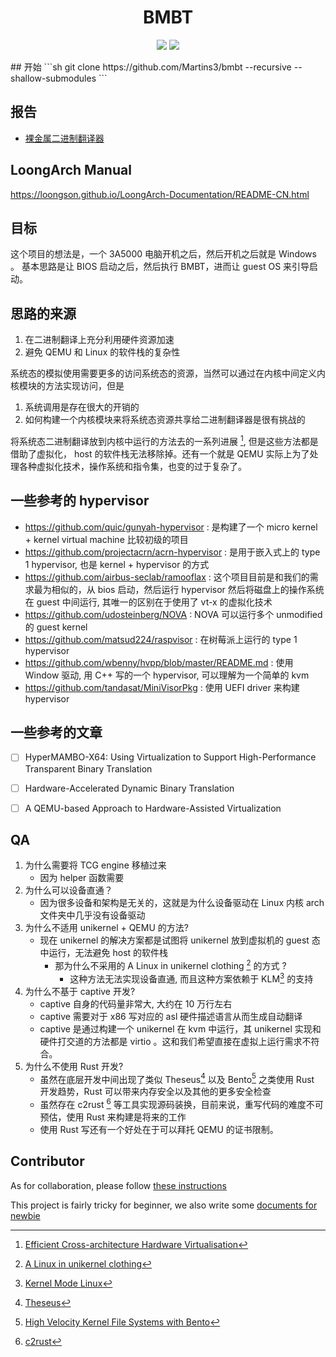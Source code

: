 <p align="center">
  <h1 align="center">BMBT</h1>
  <p align="center">
    <img src ="https://github.com/martins3/BMBT/actions/workflows/compiler-check.yml/badge.svg?branch=dev">
    <img src = "https://github.com/martins3/BMBT/actions/workflows/lint-md.yml/badge.svg?branch=dev">
  </p>
</p>
## 开始
```sh
git clone https://github.com/Martins3/bmbt --recursive --shallow-submodules
```

## 报告
- [裸金属二进制翻译器](https://martins3.github.io/ppt/repo/2021-8-24/index.html)

## LoongArch Manual
https://loongson.github.io/LoongArch-Documentation/README-CN.html

## 目标
这个项目的想法是，一个 3A5000 电脑开机之后，然后开机之后就是 Windows 。
基本思路是让 BIOS 启动之后，然后执行 BMBT，进而让 guest OS 来引导启动。
## 思路的来源
1. 在二进制翻译上充分利用硬件资源加速
2. 避免 QEMU 和 Linux 的软件栈的复杂性

系统态的模拟使用需要更多的访问系统态的资源，当然可以通过在内核中间定义内核模块的方法实现访问，但是
1. 系统调用是存在很大的开销的
2. 如何构建一个内核模块来将系统态资源共享给二进制翻译器是很有挑战的

将系统态二进制翻译放到内核中运行的方法去的一系列进展 [^1], 但是这些方法都是借助了虚拟化，
host 的软件栈无法移除掉。还有一个就是 QEMU 实际上为了处理各种虚拟化技术，操作系统和指令集，也变的过于复杂了。

## 一些参考的 hypervisor
- https://github.com/quic/gunyah-hypervisor : 是构建了一个 micro kernel + kernel virtual machine 比较初级的项目
- https://github.com/projectacrn/acrn-hypervisor : 是用于嵌入式上的 type 1 hypervisor, 也是 kernel + hypervisor 的方式
- https://github.com/airbus-seclab/ramooflax : 这个项目目前是和我们的需求最为相似的，从 bios 启动，然后运行 hypervisor 然后将磁盘上的操作系统在 guest 中间运行, 其唯一的区别在于使用了 vt-x 的虚拟化技术
- https://github.com/udosteinberg/NOVA : NOVA 可以运行多个 unmodified 的 guest kernel
- https://github.com/matsud224/raspvisor : 在树莓派上运行的 type 1 hypervisor
- https://github.com/wbenny/hvpp/blob/master/README.md :  使用 Window 驱动, 用 C++ 写的一个 hypervisor, 可以理解为一个简单的 kvm
- https://github.com/tandasat/MiniVisorPkg : 使用 UEFI driver 来构建 hypervisor

## 一些参考的文章
- [ ] HyperMAMBO-X64: Using Virtualization to Support High-Performance Transparent Binary Translation
- [ ] Hardware-Accelerated Dynamic Binary Translation
- [ ] A QEMU-based Approach to Hardware-Assisted Virtualization


## QA
1. 为什么需要将 TCG engine 移植过来
    - 因为 helper 函数需要
2. 为什么可以设备直通？
    - 因为很多设备和架构是无关的，这就是为什么设备驱动在 Linux 内核 arch 文件夹中几乎没有设备驱动
3. 为什么不适用 unikernel + QEMU 的方法?
    - 现在 unikernel 的解决方案都是试图将 unikernel 放到虚拟机的 guest 态中运行，无法避免 host 的软件栈
      - 那为什么不采用的 A Linux in unikernel clothing [^2] 的方式 ?
          - 这种方法无法实现设备直通, 而且这种方案依赖于 KLM[^3] 的支持
4. 为什么不基于 captive 开发?
    - captive 自身的代码量非常大, 大约在 10 万行左右
    - captive 需要对于 x86 写对应的 asl 硬件描述语言从而生成自动翻译
    - captive 是通过构建一个 unikernel 在 kvm 中运行，其 unikernel 实现和硬件打交道的方法都是 virtio 。这和我们希望直接在虚拟上运行需求不符合。
5. 为什么不使用 Rust 开发?
    - 虽然在底层开发中间出现了类似 Theseus[^5] 以及 Bento[^4] 之类使用 Rust 开发趋势，Rust 可以带来内存安全以及其他的更多安全检查
    - 虽然存在 c2rust [^6] 等工具实现源码装换，目前来说，重写代码的难度不可预估，使用 Rust 来构建是将来的工作
    - 使用 Rust 写还有一个好处在于可以拜托 QEMU 的证书限制。

## Contributor
As for collaboration, please follow [these instructions](./CONTRIBUTING.md)

This project is fairly tricky for beginner, we also write some [documents for newbie](./doc/newbie.md)

[^1]: [Efficient Cross-architecture Hardware Virtualisation](https://era.ed.ac.uk/handle/1842/25377)
[^2]: [A Linux in unikernel clothing](https://dl.acm.org/doi/10.1145/3342195.3387526)
[^3]: [Kernel Mode Linux](http://web.yl.is.s.u-tokyo.ac.jp/~tosh/kml/)
[^4]: [High Velocity Kernel File Systems with Bento](https://www.usenix.org/conference/fast21/presentation/miller)
[^5]: [Theseus](https://github.com/theseus-os/Theseus)
[^6]: [c2rust](https://github.com/immunant/c2rust)
